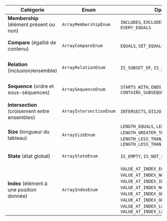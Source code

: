 | **Catégorie**                                 | **Enum**                | **Opérateurs**                                                                                                                                                                                                                               | **Signature**                                                                        | **Exemples**                                       |
| --------------------------------------------- | ----------------------- | -------------------------------------------------------------------------------------------------------------------------------------------------------------------------------------------------------------------------------------------- | ------------------------------------------------------------------------------------ | -------------------------------------------------- |
| **Membership** (élément présent ou non)       | `ArrayMembershipEnum`   | `INCLUDES`, `EXCLUDES`, `SOME_EQUALS`, `EVERY_EQUALS`                                                                                                                                                                                        | `<T>(source: T[], oper: ArrayMembershipEnum, target: T) => boolean`                  | `[1,2,3] includes 2` → `true`                      |
| **Compare** (égalité de contenu)              | `ArrayCompareEnum`      | `EQUALS`, `SET_EQUALS`                                                                                                                                                                                                                       | `<T>(source: T[], oper: ArrayCompareEnum, target: T[]) => boolean`                   | `[1,2,3] equals [1,2,3]` → `true`                  |
| **Relation** (inclusion/ensemble)             | `ArrayRelationEnum`     | `IS_SUBSET_OF`, `IS_SUPERSET_OF`                                                                                                                                                                                                             | `<T>(source: T[], oper: ArrayRelationEnum, target: T[]) => boolean`                  | `[1,2] subset of [1,2,3]` → `true`                 |
| **Sequence** (ordre et sous-séquences)        | `ArraySequenceEnum`     | `STARTS_WITH`, `ENDS_WITH`, `CONTAINS_SUBSEQUENCE`                                                                                                                                                                                           | `<T>(source: T[], oper: ArraySequenceEnum, target: T[]) => boolean`                  | `[1,2,3] starts_with [1,2]` → `true`               |
| **Intersection** (croisement entre ensembles) | `ArrayIntersectionEnum` | `INTERSECTS`, `DISJOINT`                                                                                                                                                                                                                     | `<T>(source: T[], oper: ArrayIntersectionEnum, target: T[]) => boolean`              | `[1,2] intersects [2,3]` → `true`                  |
| **Size** (longueur du tableau)                | `ArraySizeEnum`         | `LENGTH_EQUALS`, `LENGTH_GREATER_THAN`, `LENGTH_GREATER_THAN_OR_EQUALS`, `LENGTH_LESS_THAN`, `LENGTH_LESS_THAN_OR_EQUALS`                                                                                                                    | `(source: any[], oper: ArraySizeEnum, target: number) => boolean`                    | `[1,2,3] length_equals 3` → `true`                 |
| **State** (état global)                       | `ArrayStateEnum`        | `IS_EMPTY`, `IS_NOT_EMPTY`                                                                                                                                                                                                                   | `(source: any[], oper: ArrayStateEnum) => boolean`                                   | `[] is_empty` → `true`                             |
| **Index** (élément à une position donnée)     | `ArrayIndexEnum`        | `VALUE_AT_INDEX_EQUALS`, `VALUE_AT_INDEX_NOT_EQUALS`, `VALUE_AT_INDEX_IN`, `VALUE_AT_INDEX_NOT_IN`, `VALUE_AT_INDEX_GREATER_THAN`, `VALUE_AT_INDEX_GREATER_THAN_OR_EQUALS`, `VALUE_AT_INDEX_LESS_THAN`, `VALUE_AT_INDEX_LESS_THAN_OR_EQUALS` | `<T>(source: T[], oper: ArrayIndexEnum, index: number, target: T \| T[]) => boolean` | `[10,20,30] value_at_index_equals (1,20)` → `true` |
